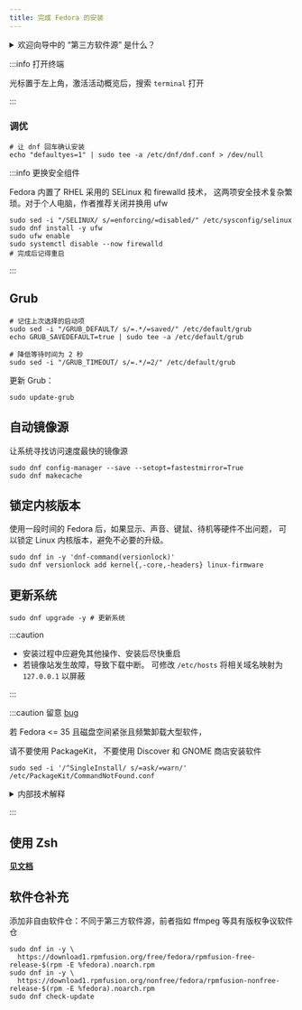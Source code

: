 ```yaml
---
title: 完成 Fedora 的安装
---
```


 <details className="let-details-to-gray" role="alert">
<summary>欢迎向导中的 “第三方软件源” 是什么？</summary>

  包括：

- N卡闭源驱动
- Chrome 浏览器
- PyCharm
- Steam

不建议开启，因为上游源 copr 下载速度很慢。可以在 GNOME 商店中关闭

</details>

<!--
方法二：使用“GNOME 软件”更新

[^2]: 若经常发生 Linux 内核故障，请看[内核问题](/docs/setup-linux/kernel#fedora)文档
-->

:::info 打开终端

光标置于左上角，激活活动概览后，搜索 `terminal` 打开

:::

### 调优

```shell
# 让 dnf 回车确认安装
echo "defaultyes=1" | sudo tee -a /etc/dnf/dnf.conf > /dev/null
```

:::info 更换安全组件

Fedora 内置了 RHEL 采用的 SELinux 和 firewalld 技术，
这两项安全技术复杂繁琐。对于个人电脑，作者推荐关闭并换用 ufw

```shell
sudo sed -i "/SELINUX/ s/=enforcing/=disabled/" /etc/sysconfig/selinux
sudo dnf install -y ufw
sudo ufw enable
sudo systemctl disable --now firewalld
# 完成后记得重启
```

:::

## Grub

```shell
# 记住上次选择的启动项
sudo sed -i "/GRUB_DEFAULT/ s/=.*/=saved/" /etc/default/grub
echo GRUB_SAVEDEFAULT=true | sudo tee -a /etc/default/grub

# 降低等待时间为 2 秒
sudo sed -i "/GRUB_TIMEOUT/ s/=.*/=2/" /etc/default/grub
```

更新 Grub：

    sudo update-grub

## 自动镜像源

让系统寻找访问速度最快的镜像源

```shell
sudo dnf config-manager --save --setopt=fastestmirror=True
sudo dnf makecache
```

## 锁定内核版本

使用一段时间的 Fedora 后，如果显示、声音、键鼠、待机等硬件不出问题，
可以锁定 Linux 内核版本，避免不必要的升级。

```shell
sudo dnf in -y 'dnf-command(versionlock)'
sudo dnf versionlock add kernel{,-core,-headers} linux-firmware
```

## 更新系统

```shell
sudo dnf upgrade -y # 更新系统
```

:::caution

- 安装过程中应避免其他操作、安装后尽快重启
- 若镜像站发生故障，导致下载中断。
  可修改 `/etc/hosts` 将相关域名映射为 `127.0.0.1` 以屏蔽

:::

<!--
<details className="let-details-to-gray">
  <summary>
如果不需要内置的大体积应用，更新过程会更快：
</summary>

删除开源版 Office:

    sudo dnf remove libreoffice*

计划使用 <a href="/docs/goodsoft/browser/edge-for-linux" target="_blank" >Edge</a> 来代替 Firefox

    sudo dnf remove firefox

</details>
-->

<!-- todo:? send notify after update -->

:::caution 留意 [bug](https://github.com/PackageKit/PackageKit/issues/201)

若 Fedora <= 35 且磁盘空间紧张且频繁卸载大型软件，

请不要使用 PackageKit， 不要使用 Discover 和 GNOME 商店安装软件

    sudo sed -i '/^SingleInstall/ s/=ask/=warn/' /etc/PackageKit/CommandNotFound.conf

<details className="alert--warning">
  <summary>内部技术解释</summary>
  在 Fedora 中、CommandNotFound 模块使用 PackageKit 自动安装时，不会恰当处理 DNF 依赖关系，导致包移除时无法处理依赖而有效释放磁盘空间，推荐 dnf 命令行手动安装。
</details>

:::

## 使用 Zsh

<p><strong><a href="/docs/devenv/zsh" target="_blank" >见文档</a></strong></p>

<!--
### 使用 KDE

对于 Fedora Workspace 版，安装 KDE 的命令：

    sudo dnf in -y @kde-desktop-environment

或者推荐改用 [Fedora Spins - KDE Plasma 桌面环境版](https://spins.fedoraproject.org/zh_Hans_CN/kde/) 系统
 -->

## 软件仓补充

添加非自由软件仓：不同于第三方软件源，前者指如 ffmpeg 等具有版权争议软件仓

```shell
sudo dnf in -y \
  https://download1.rpmfusion.org/free/fedora/rpmfusion-free-release-$(rpm -E %fedora).noarch.rpm
sudo dnf in -y \
  https://download1.rpmfusion.org/nonfree/fedora/rpmfusion-nonfree-release-$(rpm -E %fedora).noarch.rpm
sudo dnf check-update
```
